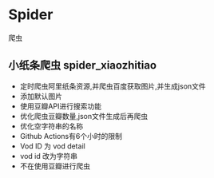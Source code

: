 # Spider
爬虫


## 小纸条爬虫 spider_xiaozhitiao 
* 定时爬虫阿里纸条资源,并爬虫百度获取图片,并生成json文件
* 添加默认图片
* 使用豆瓣API进行搜索功能
* 优化爬虫豆瓣数量,json文件生成后再爬虫
* 优化空字符串的名称
* Github Actions有6个小时的限制
* Vod ID 为 vod detail
* vod id 改为字符串 
* 不在使用豆瓣进行爬虫
